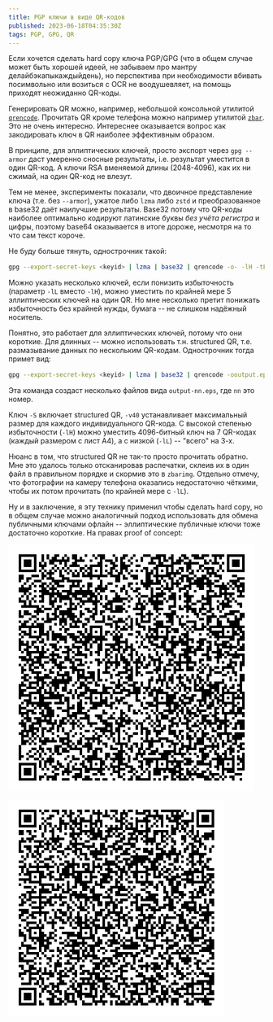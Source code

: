 ```yaml
---
title: PGP ключи в виде QR-кодов
published: 2023-06-18T04:35:30Z
tags: PGP, GPG, QR
---
```


Если хочется сделать hard copy ключа PGP/GPG (что в общем случае может быть
хорошей идеей, не забываем про мантру делайбэкапыкаждыйдень), но перспектива при
необходимости вбивать посимвольно или возиться с OCR не воодушевляет, на помощь
приходят неожиданно QR-коды.

<!--more-->

Генерировать QR можно, например, небольшой консольной утилитой
[`qrencode`](https://fukuchi.org/works/qrencode/). Прочитать QR кроме телефона
можно например утилитой [`zbar`](https://github.com/mchehab/zbar). Это не очень
интересно. Интереснее оказывается вопрос как закодировать ключ в QR наиболее
эффективным образом.

В принципе, для эллиптических ключей, просто экспорт через `gpg --armor` даст
умеренно сносные результаты, i.e. результат уместится в один QR-код. А ключи RSA
вменяемой длины (2048-4096), как их ни сжимай, на один QR-код не влезут.

Тем не менее, эксперименты показали, что двоичное представление ключа (т.е. без
`--armor`), ужатое либо `lzma` либо `zstd` и преобразованное в base32 даёт
наилучшие результаты. Base32 потому что QR-коды наиболее оптимально кодируют
латинские буквы _без учёта регистра_ и цифры, поэтому base64 оказывается в итоге
дороже, несмотря на то что сам текст короче.

Не буду больше тянуть, однострочник такой:

```bash
gpg --export-secret-keys <keyid> | lzma | base32 | qrencode -o- -lH -tEPS | lpr
```

Можно указать несколько ключей, если понизить избыточность (параметр `-lL`
вместо `-lH`), можно уместить по крайней мере 5 эллиптических ключей на один QR.
Но мне несколько претит понижать избыточность без крайней нужды, бумага -- не
слишком надёжный носитель.

Понятно, это работает для эллиптических ключей, потому что они короткие. Для
длинных -- можно использовать т.н. structured QR, т.е. размазывание данных по
нескольким QR-кодам. Однострочник тогда примет вид:

```bash
gpg --export-secret-keys <keyid> | lzma | base32 | qrencode -ooutput.eps -lH -tEPS -S -v40
```

Эта команда создаст несколько файлов вида `output-nn.eps`, где `nn` это номер.

Ключ `-S` включает structured QR, `-v40` устанавливает максимальный размер для
каждого индивидуального QR-кода. С высокой степенью избыточности (`-lH`) можно
уместить 4096-битный ключ на 7 QR-кодах (каждый размером с лист A4), а с низкой
(`-lL`) -- "всего" на 3-х.

Нюанс в том, что structured QR не так-то просто прочитать обратно. Мне это
удалось только отсканировав распечатки, склеив их в один файл в правильном
порядке и скормив это в `zbarimg`. Отдельно отмечу, что фотографии на камеру
телефона оказались недостаточно чёткими, чтобы их потом прочитать (по крайней
мере с `-lL`).

Ну и в заключение, я эту технику применил чтобы сделать hard copy, но в общем
случае можно аналогичный подход использовать для обмена публичными ключами
офлайн -- эллиптические публичные ключи тоже достаточно короткие. На правах
proof of concept:

![QR-код c публичным ключом PGP, `gpg --export --armor`](/files/gpg_pk.png)

![QR-код c публичным ключом PGP, сжатый и закодированный в base32, `gpg --export | lzma | base32`](/files/gpg_pk_lzma_base32.png)
